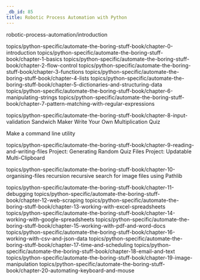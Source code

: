 ```yaml
---
_db_id: 85
title: Robotic Process Automation with Python
---
```


robotic-process-automation/introduction



topics/python-specific/automate-the-boring-stuff-book/chapter-0-introduction
topics/python-specific/automate-the-boring-stuff-book/chapter-1-basics
topics/python-specific/automate-the-boring-stuff-book/chapter-2-flow-control
topics/python-specific/automate-the-boring-stuff-book/chapter-3-functions
topics/python-specific/automate-the-boring-stuff-book/chapter-4-lists
topics/python-specific/automate-the-boring-stuff-book/chapter-5-dictionaries-and-structuring-data
topics/python-specific/automate-the-boring-stuff-book/chapter-6-manipulating-strings
topics/python-specific/automate-the-boring-stuff-book/chapter-7-pattern-matching-with-regular-expressions

topics/python-specific/automate-the-boring-stuff-book/chapter-8-input-validation
Sandwich Maker
Write Your Own Multiplication Quiz

Make a command line utility

topics/python-specific/automate-the-boring-stuff-book/chapter-9-reading-and-writing-files
Project: Generating Random Quiz Files
Project: Updatable Multi-Clipboard




topics/python-specific/automate-the-boring-stuff-book/chapter-10-organising-files
recursion 
recursive search for image files using Pathlib




topics/python-specific/automate-the-boring-stuff-book/chapter-11-debugging
topics/python-specific/automate-the-boring-stuff-book/chapter-12-web-scraping
topics/python-specific/automate-the-boring-stuff-book/chapter-13-working-with-excel-spreadsheets
topics/python-specific/automate-the-boring-stuff-book/chapter-14-working-with-google-spreadsheets
topics/python-specific/automate-the-boring-stuff-book/chapter-15-working-with-pdf-and-word-docs
topics/python-specific/automate-the-boring-stuff-book/chapter-16-working-with-csv-and-json-data
topics/python-specific/automate-the-boring-stuff-book/chapter-17-time-and-scheduling
topics/python-specific/automate-the-boring-stuff-book/chapter-18-email-and-text
topics/python-specific/automate-the-boring-stuff-book/chapter-19-image-manipulation
topics/python-specific/automate-the-boring-stuff-book/chapter-20-automating-keyboard-and-mouse